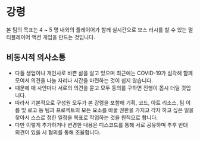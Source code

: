 # 강령

본 팀의 목표는 4 ~ 5 명 내외의 플레이어가 함께 실시간으로 보스 러시를 할 수 있는 멀티플레이어 액션 게임을 만드는 것입니다.

## 비동시적 의사소통

- 다들 생업이나 개인사로 바쁜 삶을 살고 있으며 최근에는 COVID-19가 심각해 함께 모여서 의견을 나눌 자리나 시간을 마련하는 것이 쉽지 않습니다.  
- 때문에 매 사안마다 서로의 의견을 묻고 모두 동의를 구하면 진행이 몹시 더딜 것입니다.
- 따라서 기본적으로 구성원 모두가 본 강령을 포함해 기획, 코드, 아트 리소스, 팀 이름 및 로고 등 팀과 프로젝트의 모든 요소를 바꿀 권한을 가지고 각자 하고 싶은 일을 찾아서 스스로 정한 일정을 목표로 작업하는 것을 원칙으로 합니다.
- 다만 이렇게 추가하거나 변경한 내용은 디스코드를 통해 서로 공유하며 추후 반대 의견이 있을 시 협의를 통해 조율합니다.
